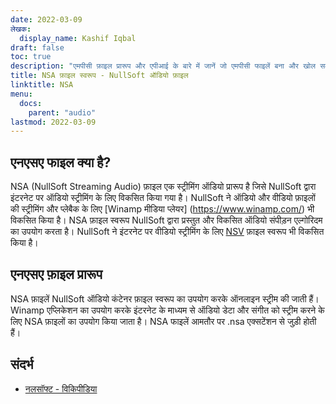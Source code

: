 ```yaml
---
date: 2022-03-09
लेखक:
  display_name: Kashif Iqbal
draft: false
toc: true
description: "एमपीसी फ़ाइल प्रारूप और एपीआई के बारे में जानें जो एमपीसी फाइलें बना और खोल सकती हैं।"
title: NSA फ़ाइल स्वरूप - NullSoft ऑडियो फ़ाइल
linktitle: NSA
menu:
  docs:
    parent: "audio"
lastmod: 2022-03-09
---
```


## एनएसए फाइल क्या है?

NSA (NullSoft Streaming Audio) फ़ाइल एक स्ट्रीमिंग ऑडियो प्रारूप है जिसे NullSoft द्वारा इंटरनेट पर ऑडियो स्ट्रीमिंग के लिए विकसित किया गया है। NullSoft ने ऑडियो और वीडियो फ़ाइलों की स्ट्रीमिंग और प्लेबैक के लिए [Winamp मीडिया प्लेयर] (https://www.winamp.com/) भी विकसित किया है। NSA फ़ाइल स्वरूप NullSoft द्वारा प्रस्तुत और विकसित ऑडियो संपीड़न एल्गोरिदम का उपयोग करता है। NullSoft ने इंटरनेट पर वीडियो स्ट्रीमिंग के लिए [NSV](/hi/video/nsv/) फ़ाइल स्वरूप भी विकसित किया है।

## एनएसए फ़ाइल प्रारूप

NSA फ़ाइलें NullSoft ऑडियो कंटेनर फ़ाइल स्वरूप का उपयोग करके ऑनलाइन स्ट्रीम की जाती हैं। Winamp एप्लिकेशन का उपयोग करके इंटरनेट के माध्यम से ऑडियो डेटा और संगीत को स्ट्रीम करने के लिए NSA फ़ाइलों का उपयोग किया जाता है। NSA फाइलें आमतौर पर .nsa एक्सटेंशन से जुड़ी होती हैं।

## संदर्भ

* [नलसॉफ्ट - विकिपीडिया](https://en.wikipedia.org/wiki/Nullsoft)

